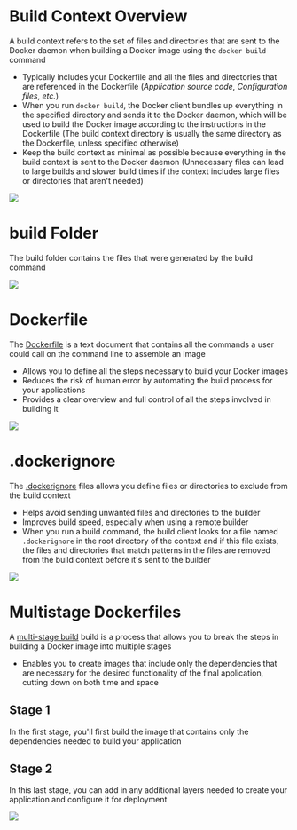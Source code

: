 # Build Context Overview

A build context refers to the set of files and directories that are sent to the Docker daemon when building a Docker image using the `docker build` command

* Typically includes your Dockerfile and all the files and directories that are referenced in the Dockerfile (*Application source code*, *Configuration files*, *etc.*)
* When you run `docker build`, the Docker client bundles up everything in the specified directory and sends it to the Docker daemon, which will be used to build the Docker image according to the instructions in the Dockerfile (The build context directory is usually the same directory as the Dockerfile, unless specified otherwise)
* Keep the build context as minimal as possible because everything in the build context is sent to the Docker daemon (Unnecessary files can lead to large builds and slower build times if the context includes large files or directories that aren't needed) 

![](https://github.com/JonmarCorpuz/SecondBrain/blob/main/Assets/Whitespace.png)

# build Folder

The build folder contains the files that were generated by the build command

![](https://github.com/JonmarCorpuz/SecondBrain/blob/main/Assets/Whitespace.png)

# Dockerfile 

The [Dockerfile](https://docs.docker.com/reference/dockerfile/#:~:text=A%20Dockerfile%20is%20a%20text,line%20to%20assemble%20an%20image.) is a text document that contains all the commands a user could call on the command line to assemble an image

* Allows you to define all the steps necessary to build your Docker images
* Reduces the risk of human error by automating the build process for your applications
* Provides a clear overview and full control of all the steps involved in building it

![](https://github.com/JonmarCorpuz/SecondBrain/blob/main/Assets/Whitespace.png)

# .dockerignore

The [.dockerignore](https://docs.docker.com/build/concepts/context/#dockerignore-files) files allows you define files or directories to exclude from the build context

* Helps avoid sending unwanted files and directories to the builder
* Improves build speed, especially when using a remote builder
* When you run a build command, the build client looks for a file named `.dockerignore` in the root directory of the context and if this file exists, the files and directories that match patterns in the files are removed from the build context before it's sent to the builder

![](https://github.com/JonmarCorpuz/SecondBrain/blob/main/Assets/Whitespace.png)

# Multistage Dockerfiles

A [multi-stage build](https://dev.to/pavanbelagatti/what-are-multi-stage-docker-builds-1mi9#:~:text=A%20multi%2Dstage%20build%20is,on%20both%20time%20and%20space.) build is a process that allows you to break the steps in building a Docker image into multiple stages

* Enables you to create images that include only the dependencies that are necessary for the desired functionality of the final application, cutting down on both time and space

## Stage 1

In the first stage, you'll first build the image that contains only the dependencies needed to build your application

## Stage 2

In this last stage, you can add in any additional layers needed to create your application and configure it for deployment

![](https://github.com/JonmarCorpuz/SecondBrain/blob/main/Assets/Whitespace.png)

